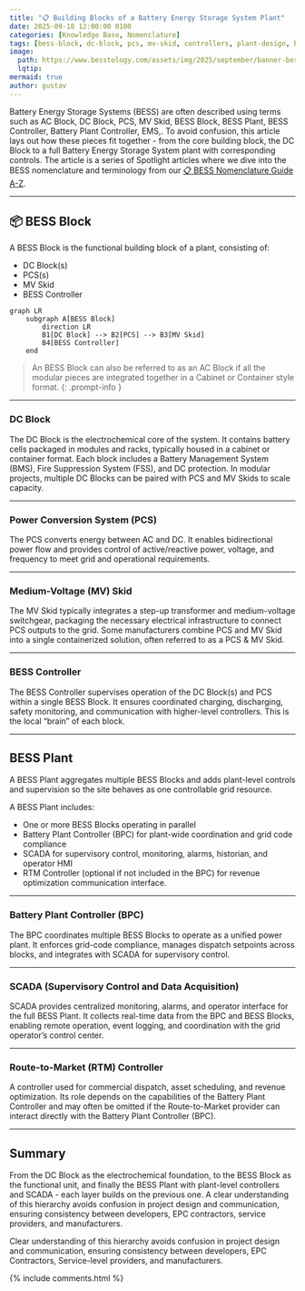 ```yaml
---
title: "📋 Building Blocks of a Battery Energy Storage System Plant"
date: 2025-09-18 12:00:00 0100
categories: [Knowledge Base, Nomenclature]
tags: [bess-block, dc-block, pcs, mv-skid, controllers, plant-design, bess-plant scada]
image:
  path: https://www.besstology.com/assets/img/2025/september/banner-bess-building-blocks.png
  lqtip:
mermaid: true
author: gustav
---
```


Battery Energy Storage Systems (BESS) are often described using terms such as AC Block, DC Block, PCS, MV Skid, BESS Block, BESS Plant, BESS Controller, Battery Plant Controller, EMS,. To avoid confusion, this article lays out how these pieces fit together - from the core building block, the DC Block to a full Battery Energy Storage System plant with corresponding controls. The article is a series of Spotlight articles where we dive into the BESS nomenclature and terminology from our [📋 BESS Nomenclature Guide A-Z](https://www.besstology.com/posts/knowledge-base-nomenclature/).

---

## 📦 BESS Block  
A BESS Block is the functional building block of a plant, consisting of:  
- DC Block(s)  
- PCS(s)  
- MV Skid  
- BESS Controller  

```mermaid
graph LR
    subgraph A[BESS Block]
        direction LR
        B1[DC Block] --> B2[PCS] --> B3[MV Skid]
        B4[BESS Controller]
    end
```

> An BESS Block can also be referred to as an AC Block if all the modular pieces are integrated together in a Cabinet or Container style format.
{: .prompt-info }
---

### DC Block  
The DC Block is the electrochemical core of the system. It contains battery cells packaged in modules and racks, typically housed in a cabinet or container format. Each block includes a Battery Management System (BMS), Fire Suppression System (FSS), and DC protection. In modular projects, multiple DC Blocks can be paired with PCS and MV Skids to scale capacity.

---

### Power Conversion System (PCS)  
The PCS converts energy between AC and DC. It enables bidirectional power flow and provides control of active/reactive power, voltage, and frequency to meet grid and operational requirements.  

---

### Medium-Voltage (MV) Skid  
The MV Skid typically integrates a step-up transformer and medium-voltage switchgear, packaging the necessary electrical infrastructure to connect PCS outputs to the grid. Some manufacturers combine PCS and MV Skid into a single containerized solution, often referred to as a PCS & MV Skid.

---

### BESS Controller  
The BESS Controller supervises operation of the DC Block(s) and PCS within a single BESS Block. It ensures coordinated charging, discharging, safety monitoring, and communication with higher-level controllers. This is the local “brain” of each block.

---

## BESS Plant  
A BESS Plant aggregates multiple BESS Blocks and adds plant-level controls and supervision so the site behaves as one controllable grid resource.  

A BESS Plant includes:  
- One or more BESS Blocks operating in parallel
- Battery Plant Controller (BPC) for plant-wide coordination and grid code compliance  
- SCADA for supervisory control, monitoring, alarms, historian, and operator HMI 
- RTM Controller (optional if not included in the BPC) for revenue optimization communication interface.

---

### Battery Plant Controller (BPC)  
The BPC coordinates multiple BESS Blocks to operate as a unified power plant. It enforces grid-code compliance, manages dispatch setpoints across blocks, and integrates with SCADA for supervisory control.

---

### SCADA (Supervisory Control and Data Acquisition)  
SCADA provides centralized monitoring, alarms, and operator interface for the full BESS Plant. It collects real-time data from the BPC and BESS Blocks, enabling remote operation, event logging, and coordination with the grid operator’s control center.

---

### Route-to-Market (RTM) Controller  
A controller used for commercial dispatch, asset scheduling, and revenue optimization. Its role depends on the capabilities of the Battery Plant Controller and may often be omitted if the Route-to-Market provider can interact directly with the Battery Plant Controller (BPC).

---

## Summary
From the DC Block as the electrochemical foundation, to the BESS Block as the functional unit, and finally the BESS Plant with plant-level controllers and SCADA - each layer builds on the previous one. A clear understanding of this hierarchy avoids confusion in project design and communication, ensuring consistency between developers, EPC contractors, service providers, and manufacturers.

Clear understanding of this hierarchy avoids confusion in project design and communication, ensuring consistency between developers, EPC Contractors, Service-level providers, and manufacturers.

{% include comments.html %}
